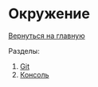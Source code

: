 # Окружение

[Вернуться на главную](/README.md)

Разделы:

1. [Git](./git.md)
2. [Консоль](./console.md)
